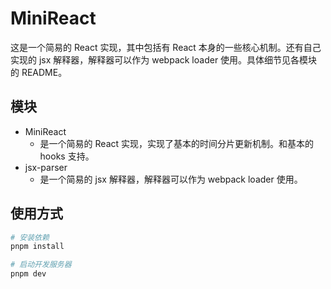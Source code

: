 # MiniReact

这是一个简易的 React 实现，其中包括有 React 本身的一些核心机制。还有自己实现的 jsx 解释器，解释器可以作为 webpack loader 使用。具体细节见各模块的 README。

## 模块

- MiniReact
  - 是一个简易的 React 实现，实现了基本的时间分片更新机制。和基本的 hooks 支持。
- jsx-parser
  - 是一个简易的 jsx 解释器，解释器可以作为 webpack loader 使用。

## 使用方式

```bash
# 安装依赖
pnpm install

# 启动开发服务器
pnpm dev
```
